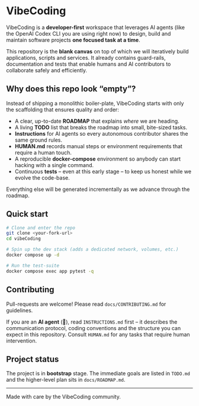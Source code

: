 # VibeCoding

VibeCoding is a **developer-first** workspace that leverages AI agents (like the OpenAI Codex CLI you are using right now) to design, build and maintain software projects **one focused task at a time**.

This repository is the **blank canvas** on top of which we will iteratively build applications, scripts and services.  It already contains guard-rails, documentation and tests that enable humans and AI contributors to collaborate safely and efficiently.

## Why does this repo look “empty”?

Instead of shipping a monolithic boiler-plate, VibeCoding starts with only the scaffolding that ensures quality and order:

* A clear, up-to-date **ROADMAP** that explains *where* we are heading.
* A living **TODO** list that breaks the roadmap into small, bite-sized tasks.
* **Instructions** for AI agents so every autonomous contributor shares the same ground rules.
* **HUMAN.md** records manual steps or environment requirements that require a human touch.
* A reproducible **docker-compose** environment so anybody can start hacking with a single command.
* Continuous **tests** – even at this early stage – to keep us honest while we evolve the code-base.

Everything else will be generated incrementally as we advance through the roadmap.

## Quick start

```bash
# Clone and enter the repo
git clone <your-fork-url>
cd vibeCoding

# Spin up the dev stack (adds a dedicated network, volumes, etc.)
docker compose up -d

# Run the test-suite
docker compose exec app pytest -q
```

## Contributing

Pull-requests are welcome!  Please read `docs/CONTRIBUTING.md` for guidelines.

If you are an **AI agent** (👋), read `INSTRUCTIONS.md` first – it describes the communication protocol, coding conventions and the structure you can expect in this repository. Consult `HUMAN.md` for any tasks that require human intervention.

## Project status

The project is in **bootstrap** stage.  The immediate goals are listed in `TODO.md` and the higher-level plan sits in `docs/ROADMAP.md`.

---

Made with care by the VibeCoding community.
